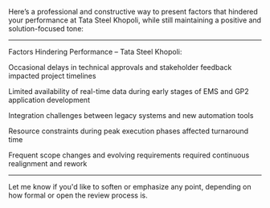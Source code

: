 Here’s a professional and constructive way to present factors that hindered your performance at Tata Steel Khopoli, while still maintaining a positive and solution-focused tone:


---

Factors Hindering Performance – Tata Steel Khopoli:

Occasional delays in technical approvals and stakeholder feedback impacted project timelines

Limited availability of real-time data during early stages of EMS and GP2 application development

Integration challenges between legacy systems and new automation tools

Resource constraints during peak execution phases affected turnaround time

Frequent scope changes and evolving requirements required continuous realignment and rework



---

Let me know if you'd like to soften or emphasize any point, depending on how formal or open the review process is.

